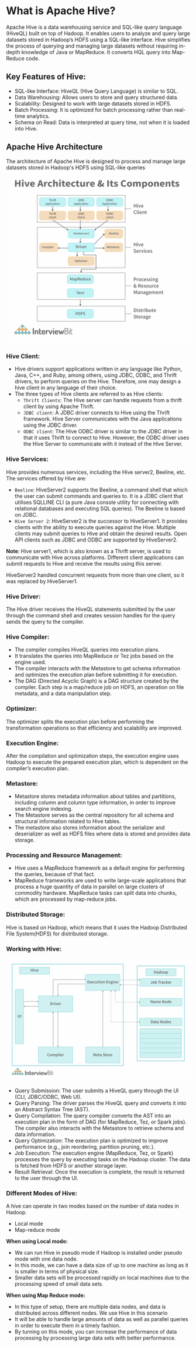 # What is Apache Hive?

Apache Hive is a data warehousing service and SQL-like query language (HiveQL) built on top of Hadoop.
It enables users to analyze and query large datasets stored in Hadoop’s HDFS using a SQL-like interface.
Hive simplifies the process of querying and managing large datasets without requiring in-depth knowledge of Java or MapReduce.
It converts HQL query into Map-Reduce code.


## Key Features of Hive:
- SQL-like Interface: HiveQL (Hive Query Language) is similar to SQL.
- Data Warehousing: Allows users to store and query structured data.
- Scalability: Designed to work with large datasets stored in HDFS.
- Batch Processing: It is optimized for batch processing rather than real-time analytics.
- Schema on Read: Data is interpreted at query time, not when it is loaded into Hive.


## Apache Hive Architecture

The architecture of Apache Hive is designed to process and manage large datasets stored in Hadoop's HDFS using SQL-like queries
![](https://github.com/rohish-zade/Big-Data-Interview-Preparation/blob/main/images/schemat-hive-1.png)


### Hive Client:
- Hive drivers support applications written in any language like Python, Java, C++, and Ruby, among others, using JDBC, ODBC, and Thrift drivers, to perform queries on the Hive. Therefore, one may design a hive client in any language of their choice.
- The three types of Hive clients are referred to as Hive clients:
  - `Thrift Clients`: The Hive server can handle requests from a thrift client by using Apache Thrift.
  - `JDBC client`: A JDBC driver connects to Hive using the Thrift framework. Hive Server communicates with the Java applications using the JDBC driver.
  - `ODBC client`: The Hive ODBC driver is similar to the JDBC driver in that it uses Thrift to connect to Hive. However, the ODBC driver uses the Hive Server to communicate with it instead of the Hive Server.


### Hive Services:
Hive provides numerous services, including the Hive server2, Beeline, etc. The services offered by Hive are:
- `Beeline`: HiveServer2 supports the Beeline, a command shell that which the user can submit commands and queries to. It is a JDBC client that utilises SQLLINE CLI (a pure Java console utility for connecting with relational databases and executing SQL queries). The Beeline is based on JDBC.
- `Hive Server 2`: HiveServer2 is the successor to HiveServer1. It provides clients with the ability to execute queries against the Hive. Multiple clients may submit queries to Hive and obtain the desired results. Open API clients such as JDBC and ODBC are supported by HiveServer2.

**Note**: Hive server1, which is also known as a Thrift server, is used to communicate with Hive across platforms. Different client applications can submit requests to Hive and receive the results using this server.

HiveServer2 handled concurrent requests from more than one client, so it was replaced by HiveServer1.


### Hive Driver:
The Hive driver receives the HiveQL statements submitted by the user through the command shell and creates session handles for the query sends the query to the compiler.


### Hive Compiler:
- The compiler compiles HiveQL queries into execution plans. 
- It translates the queries into MapReduce or Tez jobs based on the engine used.
- The compiler interacts with the Metastore to get schema information and optimizes the execution plan before submitting it for execution.
- The DAG (Directed Acyclic Graph) is a DAG structure created by the compiler. Each step is a map/reduce job on HDFS, an operation on file metadata, and a data manipulation step.


### Optimizer: 
The optimizer splits the execution plan before performing the transformation operations so that efficiency and scalability are improved.


### Execution Engine: 
After the compilation and optimization steps, the execution engine uses Hadoop to execute the prepared execution plan, which is dependent on the compiler’s execution plan.


### Metastore:
- Metastore stores metadata information about tables and partitions, including column and column type information, in order to improve search engine indexing.
- The Metastore serves as the central repository for all schema and structural information related to Hive tables.
- The metastore also stores information about the serializer and deserializer as well as HDFS files where data is stored and provides data storage.


### Processing and Resource Management:
- Hive uses a MapReduce framework as a default engine for performing the queries, because of that fact.
- MapReduce frameworks are used to write large-scale applications that process a huge quantity of data in parallel on large clusters of commodity hardware. MapReduce tasks can split data into chunks, which are processed by map-reduce jobs.


### Distributed Storage:
Hive is based on Hadoop, which means that it uses the Hadoop Distributed File System(HDFS) for distributed storage.


### Working with Hive:
![](https://github.com/rohish-zade/Big-Data-Interview-Preparation/blob/main/images/Working-with-Hive-1536x1018.png)

- Query Submission: The user submits a HiveQL query through the UI (CLI, JDBC/ODBC, Web UI).
- Query Parsing: The driver parses the HiveQL query and converts it into an Abstract Syntax Tree (AST).
- Query Compilation: The query compiler converts the AST into an execution plan in the form of DAG (for MapReduce, Tez, or Spark jobs). The compiler also interacts with the Metastore to retrieve schema and data information.
- Query Optimization: The execution plan is optimized to improve performance (e.g., join reordering, partition pruning, etc.).
- Job Execution: The execution engine (MapReduce, Tez, or Spark) processes the query by executing tasks on the Hadoop cluster. The data is fetched from HDFS or another storage layer.
- Result Retrieval: Once the execution is complete, the result is returned to the user through the UI.



### Different Modes of Hive:
A hive can operate in two modes based on the number of data nodes in Hadoop.
- Local mode
- Map-reduce mode

**When using Local mode:**
- We can run Hive in pseudo mode if Hadoop is installed under pseudo mode with one data node.
- In this mode, we can have a data size of up to one machine as long as it is smaller in terms of physical size.
- Smaller data sets will be processed rapidly on local machines due to the processing speed of small data sets.

**When using Map Reduce mode:**
- In this type of setup, there are multiple data nodes, and data is distributed across different nodes. We use Hive in this scenario
- It will be able to handle large amounts of data as well as parallel queries in order to execute them in a timely fashion.
- By turning on this mode, you can increase the performance of data processing by processing large data sets with better performance.

